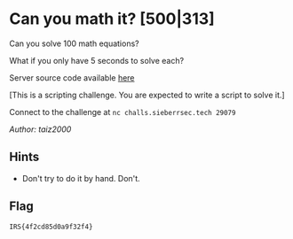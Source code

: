 # Can you math it? [500|313]
Can you solve 100 math equations?

What if you only have 5 seconds to solve each?

Server source code available [here](bin/can_you_math_it.py)

[This is a scripting challenge. You are expected to write a script to solve it.]

Connect to the challenge at `nc challs.sieberrsec.tech 29079`

_Author: taiz2000_

## Hints
 * Don't try to do it by hand. Don't.

## Flag
`IRS{4f2cd85d0a9f32f4}`
